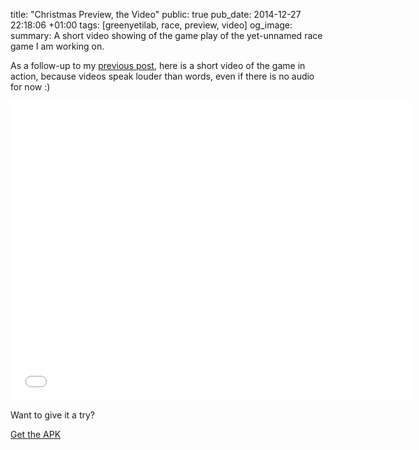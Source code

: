 title: "Christmas Preview, the Video"
public: true
pub_date: 2014-12-27 22:18:06 +01:00
tags: [greenyetilab, race, preview, video]
og_image:
summary: A short video showing of the game play of the yet-unnamed race game I am working on.


As a follow-up to my [previous post](/2014/christmas-preview), here is a short video of the game in action, because videos speak louder than words, even if there is no audio for now :)

<iframe width="640" height="480" src="//www.youtube.com/embed/N69O2wtprDI?rel=0" frameborder="0" allowfullscreen>
</iframe>

Want to give it a try?

<a href="/storage/race/race-141226-1.apk" class="dl-button">Get the APK</a>

